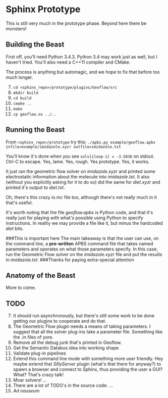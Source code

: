 # Sphinx Prototype
This is still very much in the prototype phase.  Beyond here there be monsters!

## Building the Beast
First off, you'll need Python 3.4.3.  Python 3.4 may work just as well, but I haven't tried.  You'll also need a C++11 compiler and CMake.

The process is anything but automagic, and we hope to fix that before too much longer.

7. `cd <sphinx_repo>/prototype/plugins/Geoflow/src`
7. `mkdir build`
7. `cd build`
7. `cmake ..`
7. `make`
7. `cp geoflow.so ../..`

## Running the Beast
From `<sphinx_repo>/prototype` try this:
`./apbs.py example/geoflow.apbs infile=example/imidazole.xyzr outfile=imidazole.txt`

You'll know it's done when you see `solv[iloop-1] = -3.5836` on stdout.  Ctrl-C to escape.  Yes, lame.  Yes, rough.  Yes prototype.  Yes, it works.

It just ran the geometric flow solver on *imidazole.xyzr* and printed some electrostatic information about the molecule into *imidazole.txt*.  It also (without you explicitly asking for it to do so) did the same for *diet.xyzr* and printed it's output to *diet.txt*.

Oh, there's this crazy *io.mc* file too, although there's not really much in it that's useful.

It's worth noting that the file *geoflow.apbs* is Python code, and that it's really just for playing with what's possible using Python to specify instructions.  In reality we may provide a file like it, but minus the hardcoded *diet* bits.

###This is important here
The main takeaway is that the user can use, on the command line, a **pre-written** APBS command file that takes named parameters and operates on what those parameters specify.  In this case, run the Geometric Flow solver on the *imidazole.xyzr* file and put the results in *imidazole.txt*.
###Thanks for paying extra-special attention

## Anatomy of the Beast
More to come.

## TODO
7. It should run asynchronously, but there's still some work to be done getting our plugins to cooperate and do that.
7. The Geometric Flow plugin needs a means of taking parameters.  I suggest that all the solver plug-ins take a parameter file.  Something like the .in files of yore.
7. Remove all the debug junk that's printed in Geoflow.
7. Get the Semantic Databus idea into working shape
7. Validate plug-in pipelines
7. Extend this command line mode with something more user friendly.  Hey maybe extend that *SillyServer* plugin (what's that there for anyway?) to spawn a browser and connect to Sphinx, thus providing the user a GUI?  What?  That's crazy talk!
7. Moar solvers!
...
7. There are a lot of TODO's in the source code.
...
7. *Ad nauseum*
